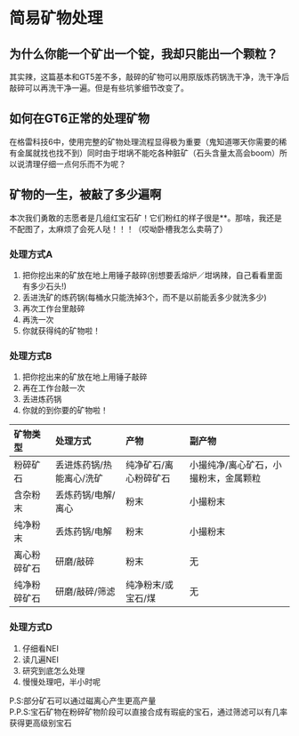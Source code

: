 # 简易矿物处理

## 为什么你能一个矿出一个锭，我却只能出一个颗粒？

其实辣，这篇基本和GT5差不多，敲碎的矿物可以用原版炼药锅洗干净，洗干净后敲碎可以再洗干净一遍。但是有些坑爹细节改变了。

## 如何在GT6正常的处理矿物

在格雷科技6中，使用完整的矿物处理流程显得极为重要（鬼知道哪天你需要的稀有金属就找也找不到）同时由于坩埚不能吃各种脏矿（石头含量太高会boom）所以说清理仔细一点何乐而不为呢？

## 矿物的一生，被敲了多少遍啊

本次我们勇敢的志愿者是几组红宝石矿！它们粉红的样子很是\*\*。那啥，我还是不配图了，太麻烦了会死人哒！！！（哎呦卧槽我怎么卖萌了）

### 处理方式A

1. 把你挖出来的矿放在地上用锤子敲碎\(别想要丢熔炉／坩埚辣，自己看看里面有多少石头!\)
2. 丢进洗矿的炼药锅\(每桶水只能洗掉3个，而不是以前能丢多少就洗多少\)
3. 再次工作台里敲碎
4. 再洗一次
5. 你就获得纯的矿物啦！

### 处理方式B

1. 把你挖出来的矿放在地上用锤子敲碎
2. 再在工作台敲一次
3. 丢进炼药锅
4. 你就的到你要的矿物啦！

| 矿物类型 | 处理方式 | 产物 | 副产物 |
| :--- | :--- | :--- | :--- |
| 粉碎矿石 | 丢进炼药锅/热能离心/洗矿 | 纯净矿石/离心粉碎矿石 | 小撮纯净/离心矿石，小撮粉末，金属颗粒 |
| 含杂粉末 | 丢炼药锅/电解/离心 | 粉末 | 小撮粉末 |
| 纯净粉末 | 丢炼药锅/电解 | 粉末 | 小撮粉末 |
| 离心粉碎矿石 | 研磨/敲碎 | 粉末 | 无 |
| 纯净粉碎矿石 | 研磨/敲碎/筛滤 | 纯净粉末/或宝石/煤 | 无 |

### 处理方式D

1. 仔细看NEI
2. 读几遍NEI
3. 研究到底怎么处理
4. 慢慢处理吧，半小时呢

P.S:部分矿石可以通过磁离心产生更高产量  
P.P.S:宝石矿物在粉碎矿物阶段可以直接合成有瑕疵的宝石，通过筛滤可以有几率获得更高级别宝石
